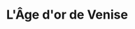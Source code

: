 ---
layout: project
title: "L'Âge d'or de Venise"
permalink: "/projects/2019/venice-the-golden-age/"
projectyear: "2019"
categories: [project,current]
description: >
  Ensemble vocale One Equall Musick and ensemble ¡Sacabuche! combine forces to present a monumental program of choral and instrumental music from 16th century Venice. Conducted by Mark McDonald, the ensemble of sackbuts, cornets, organ, and choir will present music from the famous Venetian composers Andrea and Giovanni Gabrieli as well as their contemporaries Claudio Monteverdi, Heinrich Schütz, Johann Rosenmüller and others. An event not to be missed! <br />
  <br />
  Suggested donation: $20
lead: "Œuvres polychorals de A. & G. Gabrieli, Schütz, et Rosenmüller pour voix, cuivres, et orgue avec l'ensemble ¡Sacabuche!"
performances:
  - title: "L'Âge d'or de Venise"
    subtitle: "Œuvres polychorals de A. & G. Gabrieli, Schütz, et Rosenmüller pour voix, cuivres, et orgue avec l'ensemble ¡Sacabuche! "
    date: "2 février, 2019"
    time: "19h00"
    venue: "Chapelle Notre-Dame-de-Bon-Secours"
    address: "400, rue Saint-Paul Est, Montréal, QC"
    ticketsurl: 
    facebookurl: "https://www.facebook.com/events/1540318706070843/"
    posterimage: "2019/venice-the-golden-age.jpg"
    guests:
---